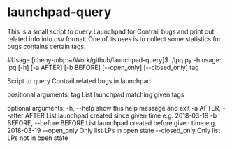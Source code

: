 # launchpad-query
This is a small script to query Launchpad for Contrail bugs and print out related info into csv format. One of its uses is to collect some statistics for bugs contains certain tags.

#Usage
[cheny-mbp:~/Work/github/launchpad-query]$ ./lpq.py -h
usage: lpq [-h] [-a AFTER] [-b BEFORE] [--open_only] [--closed_only] tag

Script to query Contrail related bugs in launchpad

positional arguments:
  tag                   List launchpad matching given tags

optional arguments:
  -h, --help            show this help message and exit
  -a AFTER, --after AFTER
                        List launchpad created since given time e.g.
                        2018-03-19
  -b BEFORE, --before BEFORE
                        List launchpad created before given time e.g.
                        2018-03-19
  --open_only           Only list LPs in open state
  --closed_only         Only list LPs not in open state

